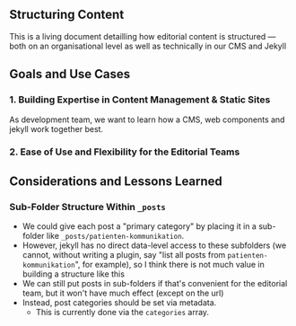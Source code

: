 ## Structuring Content

This is a living document detailling how editorial content is structured — both on an organisational level as well as technically in our CMS and Jekyll

## Goals and Use Cases

### 1. Building Expertise in Content Management & Static Sites

As development team, we want to learn how a CMS, web components and jekyll work together best.

### 2. Ease of Use and Flexibility for the Editorial Teams


## Considerations and Lessons Learned

### Sub-Folder Structure Within `_posts`

- We could give each post a "primary category" by placing it in a sub-folder like `_posts/patienten-kommunikation`.
- However, jekyll has no direct data-level access to these subfolders (we cannot, without writing a plugin, say "list all posts from `patienten-kommunikation`", for example), so I think there is not much value in building a structure like this
- We can still put posts in sub-folders if that's convenient for the editorial team, but it won't have much effect (except on the url)
- Instead, post categories should be set via metadata. 
  - This is currently done via the `categories` array.